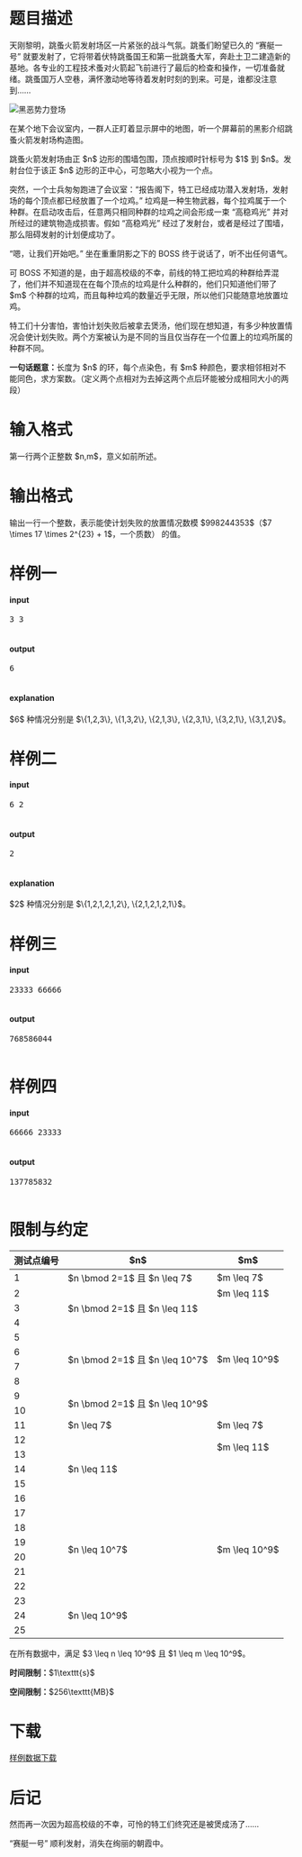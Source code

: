 # 题目描述

<p>天刚黎明，跳蚤火箭发射场区一片紧张的战斗气氛。跳蚤们盼望已久的 “赛艇一号” 就要发射了，它将带着伏特跳蚤国王和第一批跳蚤大军，奔赴土卫二建造新的基地。各专业的工程技术蚤对火箭起飞前进行了最后的检查和操作，一切准备就绪。跳蚤国万人空巷，满怀激动地等待着发射时刻的到来。可是，谁都没注意到……</p>
<p><img class="img-responsive center-block" src="/source/uoj/241/img/aHR0cDovL2ltZy51b2ouYWMvcHJvYmxlbS8yNDEvZGFyay5qcGc=.jpg" alt="黑恶势力登场"/></p>
<p>在某个地下会议室内，一群人正盯着显示屏中的地图，听一个屏幕前的黑影介绍跳蚤火箭发射场构造图。</p>
<p>跳蚤火箭发射场由正 $n$ 边形的围墙包围，顶点按顺时针标号为 $1$ 到 $n$。发射台位于该正 $n$ 边形的正中心，可忽略大小视为一个点。</p>
<p>突然，一个士兵匆匆跑进了会议室：“报告阁下，特工已经成功潜入发射场，发射场的每个顶点都已经放置了一个垃鸡。” 垃鸡是一种生物武器，每个拉鸡属于一个种群。在启动攻击后，任意两只相同种群的垃鸡之间会形成一束 “高稳鸡光” 并对所经过的建筑物造成损害。假如 “高稳鸡光” 经过了发射台，或者是经过了围墙，那么阻碍发射的计划便成功了。</p>
<p>“嗯，让我们开始吧。” 坐在重重阴影之下的 BOSS 终于说话了，听不出任何语气。</p>
<p>可 BOSS 不知道的是，由于超高校级的不幸，前线的特工把垃鸡的种群给弄混了，他们并不知道现在在每个顶点的垃鸡是什么种群的，他们只知道他们带了 $m$ 个种群的垃鸡，而且每种垃鸡的数量近乎无限，所以他们只能随意地放置垃鸡。</p>
<p>特工们十分害怕，害怕计划失败后被拿去煲汤，他们现在想知道，有多少种放置情况会使计划失败。两个方案被认为是不同的当且仅当存在一个位置上的垃鸡所属的种群不同。</p>
<p><strong>一句话题意：</strong>长度为 $n$ 的环，每个点染色，有 $m$ 种颜色，要求相邻相对不能同色，求方案数。（定义两个点相对为去掉这两个点后环能被分成相同大小的两段）</p>

# 输入格式


<p>第一行两个正整数 $n,m$，意义如前所述。</p>

# 输出格式


<p>输出一行一个整数，表示能使计划失败的放置情况数模 $998244353$（$7 \times 17 \times 2^{23} + 1$，一个质数） 的值。</p>

# 样例一


<h4>input</h4>
<pre>3 3

</pre>

<h4>output</h4>
<pre>6

</pre>

<h4>explanation</h4>
<p>$6$ 种情况分别是 $\{1,2,3\}, \{1,3,2\}, \{2,1,3\}, \{2,3,1\}, \{3,2,1\}, \{3,1,2\}$。</p>

# 样例二


<h4>input</h4>
<pre>6 2

</pre>

<h4>output</h4>
<pre>2

</pre>

<h4>explanation</h4>
<p>$2$ 种情况分别是 $\{1,2,1,2,1,2\}, \{2,1,2,1,2,1\}$。</p>

# 样例三


<h4>input</h4>
<pre>23333 66666

</pre>

<h4>output</h4>
<pre>768586044

</pre>


# 样例四


<h4>input</h4>
<pre>66666 23333

</pre>

<h4>output</h4>
<pre>137785832

</pre>


# 限制与约定


<div class="table-responsive">
<table class="table table-bordered table-text-center table-vertical-middle"><thead><tr><th>测试点编号</th>
<th>$n$</th>
<th>$m$</th>
</tr></thead><tbody><tr><td>1</td><td>$n \bmod 2=1$ 且 $n \leq 7$</td><td>$m \leq 7$</td></tr><tr><td>2</td><td rowspan="3">$n \bmod 2=1$ 且 $n \leq 11$</td><td>$m \leq 11$</td></tr><tr><td>3</td><td rowspan="8">$m \leq 10^9$</td></tr><tr><td>4</td></tr><tr><td>5</td><td rowspan="4">$n \bmod 2=1$ 且 $n \leq 10^7$</td></tr><tr><td>6</td></tr><tr><td>7</td></tr><tr><td>8</td></tr><tr><td>9</td><td rowspan="2">$n \bmod 2=1$ 且 $n \leq 10^9$</td></tr><tr><td>10</td></tr><tr><td>11</td><td>$n \leq 7$</td><td>$m \leq 7$</td></tr><tr><td>12</td><td rowspan="5">$n \leq 11$</td><td rowspan="2">$m \leq 11$</td></tr><tr><td>13</td></tr><tr><td>14</td><td rowspan="12">$m \leq 10^9$</td></tr><tr><td>15</td></tr><tr><td>16</td></tr><tr><td>17</td><td rowspan="6">$n \leq 10^7$</td></tr><tr><td>18</td></tr><tr><td>19</td></tr><tr><td>20</td></tr><tr><td>21</td></tr><tr><td>22</td></tr><tr><td>23</td><td rowspan="3">$n \leq 10^9$</td></tr><tr><td>24</td></tr><tr><td>25</td></tr></tbody></table></div>

<p>在所有数据中，满足 $3 \leq n \leq 10^9$ 且 $1 \leq m \leq 10^9$。</p>
<p><strong>时间限制：</strong>$1\texttt{s}$</p>
<p><strong>空间限制：</strong>$256\texttt{MB}$</p>

# 下载


<p><a href="/download.php?type=problem&amp;id=241">样例数据下载</a></p>

# 后记


<p>然而再一次因为超高校级的不幸，可怜的特工们终究还是被煲成汤了……</p>
<p>“赛艇一号” 顺利发射，消失在绚丽的朝霞中。</p>
